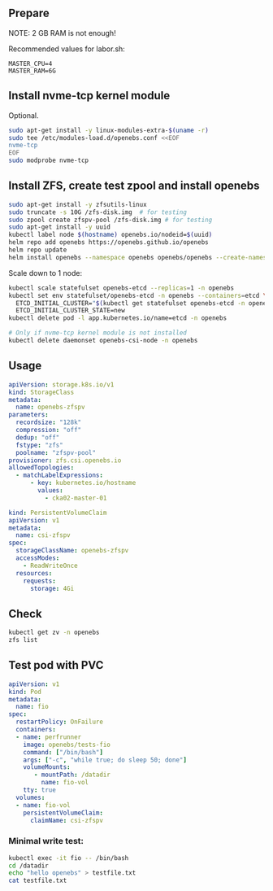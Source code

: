 ## Prepare

NOTE: 2 GB RAM is not enough!

Recommended values for labor.sh:
```
MASTER_CPU=4
MASTER_RAM=6G
```

## Install nvme-tcp kernel module

Optional.

```sh
sudo apt-get install -y linux-modules-extra-$(uname -r)
sudo tee /etc/modules-load.d/openebs.conf <<EOF
nvme-tcp
EOF
sudo modprobe nvme-tcp
```

## Install ZFS, create test zpool and install openebs 

```sh
sudo apt-get install -y zfsutils-linux
sudo truncate -s 10G /zfs-disk.img  # for testing
sudo zpool create zfspv-pool /zfs-disk.img # for testing
sudo apt-get install -y uuid
kubectl label node $(hostname) openebs.io/nodeid=$(uuid)
helm repo add openebs https://openebs.github.io/openebs
helm repo update
helm install openebs --namespace openebs openebs/openebs --create-namespace
```

Scale down to 1 node:

```sh
kubectl scale statefulset openebs-etcd --replicas=1 -n openebs
kubectl set env statefulset/openebs-etcd -n openebs --containers=etcd \
  ETCD_INITIAL_CLUSTER="$(kubectl get statefulset openebs-etcd -n openebs -o jsonpath='{.spec.template.spec.containers[?(@.name=="etcd")].env[?(@.name=="ETCD_INITIAL_CLUSTER")].value}' | cut -d, -f1)" \
  ETCD_INITIAL_CLUSTER_STATE=new
kubectl delete pod -l app.kubernetes.io/name=etcd -n openebs
```

```sh
# Only if nvme-tcp kernel module is not installed
kubectl delete daemonset openebs-csi-node -n openebs
```

## Usage

```yaml
apiVersion: storage.k8s.io/v1
kind: StorageClass
metadata:
  name: openebs-zfspv
parameters:
  recordsize: "128k"
  compression: "off"
  dedup: "off"
  fstype: "zfs"
  poolname: "zfspv-pool"
provisioner: zfs.csi.openebs.io
allowedTopologies:
  - matchLabelExpressions:
      - key: kubernetes.io/hostname
        values:
          - cka02-master-01
```

```yaml
kind: PersistentVolumeClaim
apiVersion: v1
metadata:
  name: csi-zfspv
spec:
  storageClassName: openebs-zfspv
  accessModes:
    - ReadWriteOnce
  resources:
    requests:
      storage: 4Gi
```

## Check

```sh
kubectl get zv -n openebs
zfs list
```

## Test pod with PVC

```yaml
apiVersion: v1
kind: Pod
metadata:
  name: fio
spec:
  restartPolicy: OnFailure
  containers:
  - name: perfrunner
    image: openebs/tests-fio
    command: ["/bin/bash"]
    args: ["-c", "while true; do sleep 50; done"]
    volumeMounts:
       - mountPath: /datadir
         name: fio-vol
    tty: true
  volumes:
  - name: fio-vol
    persistentVolumeClaim:
      claimName: csi-zfspv
```

### Minimal write test:

```sh
kubectl exec -it fio -- /bin/bash
cd /datadir
echo "hello openebs" > testfile.txt
cat testfile.txt
```
